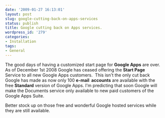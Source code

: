 ```yaml
---
date: '2009-01-27 16:13:01'
layout: post
slug: google-cutting-back-on-apps-services
status: publish
title: Google cutting back on Apps services.
wordpress_id: '279'
categories:
- Installation
tags:
- General
---
```


The good days of having a customized start page for **Google Apps** are over. As of December 1st 2008 Google has ceased offering the **Start Page** Service to all new Google Apps customers.  This isn't the only cut back Google has made as now only 100 **e-mail  accounts** are available with the free **Standard** version of Google Apps. I'm predicting that soon Google will make the Documents service only available to new paid customers of the Google Apps Suite.

Better stock up on those free and wonderful Google hosted services while they are still available.
